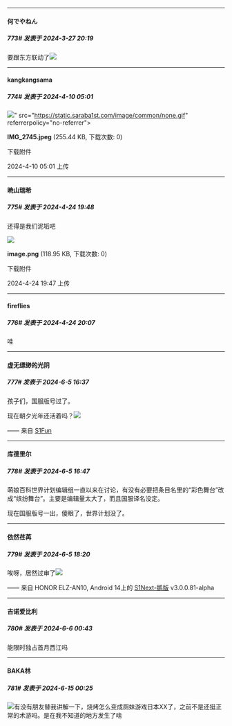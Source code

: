 ﻿
*****

####  何でやねん  
##### 773#       发表于 2024-3-27 20:19

要跟东方联动了<img src="https://static.saraba1st.com/image/smiley/face2017/091.png" referrerpolicy="no-referrer">

*****

####  kangkangsama  
##### 774#       发表于 2024-4-10 05:01

<img src="https://img.saraba1st.com/forum/202404/10/050149sbqul2eerrxb8du7.jpeg" referrerpolicy="no-referrer">" src="https://static.saraba1st.com/image/common/none.gif" referrerpolicy="no-referrer">

<strong>IMG_2745.jpeg</strong> (255.44 KB, 下载次数: 0)

下载附件

2024-4-10 05:01 上传

*****

####  暁山瑞希  
##### 775#       发表于 2024-4-24 19:48

还得是我们泥垢吧

<img src="https://img.saraba1st.com/forum/202404/24/194759tzsjnc1snlc10dzl.png" referrerpolicy="no-referrer">

<strong>image.png</strong> (118.95 KB, 下载次数: 0)

下载附件

2024-4-24 19:47 上传


*****

####  fireflies  
##### 776#       发表于 2024-4-24 20:07

哇

*****

####  虚无缥缈的光阴  
##### 777#       发表于 2024-6-5 16:37

孩子们，国服版号过了。

现在朝夕光年还活着吗？<img src="https://static.saraba1st.com/image/smiley/face2017/067.png" referrerpolicy="no-referrer">

—— 来自 [S1Fun](https://s1fun.koalcat.com)


*****

####  库德里尔  
##### 778#       发表于 2024-6-5 16:47

萌娘百科世界计划编辑组一直以来在讨论，有没有必要把条目名里的“彩色舞台”改成“缤纷舞台”。主要是编辑量太大了，而且国服译名没定。

现在国服版号一出，傻眼了，世界计划没了。


*****

####  依然荏苒  
##### 779#       发表于 2024-6-5 18:20

唉呀，居然过审了<img src="https://static.saraba1st.com/image/smiley/face2017/252.png" referrerpolicy="no-referrer">

—— 来自 HONOR ELZ-AN10, Android 14上的 [S1Next-鹅版](https://github.com/ykrank/S1-Next/releases) v3.0.0.81-alpha


*****

####  吉诺爱比利  
##### 780#       发表于 2024-6-6 00:43

能限时独占首月西江吗

*****

####  BAKA林  
##### 781#       发表于 2024-6-15 00:25

<img src="https://static.saraba1st.com/image/smiley/face2017/091.png" referrerpolicy="no-referrer">有没有朋友替我讲解一下，烧烤怎么变成厕妹游戏日本XX了，之前不是还挺正常的术游吗。是在我不知道的地方发生了啥

